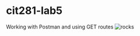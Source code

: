 # cit281-lab5
Working with Postman and using GET routes 
<img src="https://images.unsplash.com/photo-1683009680116-b5c04463551d?ixlib=rb-4.0.3&ixid=M3wxMjA3fDF8MHxwaG90by1wYWdlfHx8fGVufDB8fHx8fA%3D%3D&auto=format&fit=crop&w=1770&q=80" alt="rocks">
